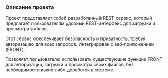 ### Описание проекта

Проект представляет собой разработанный REST-сервис, который предлагает пользователям удобный REST-интерфейс для загрузки и просмотра файлов. 

Этот сервис обеспечивает безопасность и приватность, требуя авторизацию для всех запросов. Интегрирован с веб-приложением (FRONT).

Позволяет пользователю использовать существующие функции FRONT для авторизации, загрузки и просмотра своих файлов, без необходимости каких-либо доработок в системе.